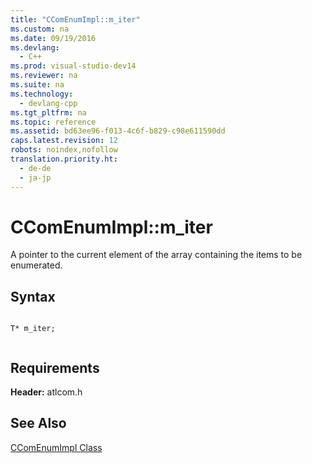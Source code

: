 ```yaml
---
title: "CComEnumImpl::m_iter"
ms.custom: na
ms.date: 09/19/2016
ms.devlang: 
  - C++
ms.prod: visual-studio-dev14
ms.reviewer: na
ms.suite: na
ms.technology: 
  - devlang-cpp
ms.tgt_pltfrm: na
ms.topic: reference
ms.assetid: bd63ee96-f013-4c6f-b829-c98e611590dd
caps.latest.revision: 12
robots: noindex,nofollow
translation.priority.ht: 
  - de-de
  - ja-jp
---
```

# CComEnumImpl::m_iter
A pointer to the current element of the array containing the items to be enumerated.  
  
## Syntax  
  
```  
  
T* m_iter;  
  
```  
  
## Requirements  
 **Header:** atlcom.h  
  
## See Also  
 [CComEnumImpl Class](../vs140/CComEnumImpl-Class.md)